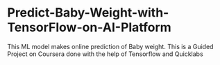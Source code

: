 # Predict-Baby-Weight-with-TensorFlow-on-AI-Platform
This ML model makes online prediction of Baby weight.
This is a Guided Project on Coursera done with the help of Tensorflow and Quicklabs
